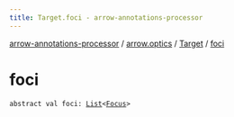 ```yaml
---
title: Target.foci - arrow-annotations-processor
---
```


[arrow-annotations-processor](../../index.html) / [arrow.optics](../index.html) / [Target](index.html) / [foci](./foci.html)

# foci

`abstract val foci: `[`List`](https://kotlinlang.org/api/latest/jvm/stdlib/kotlin.collections/-list/index.html)`<`[`Focus`](../-focus/index.html)`>`